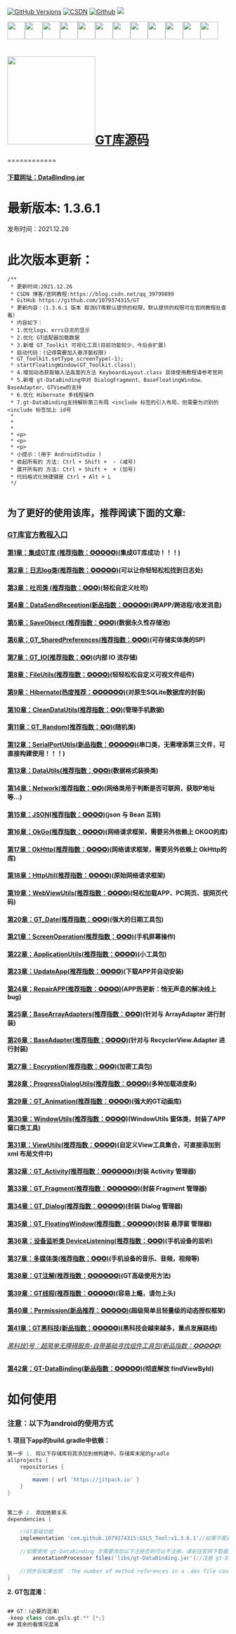 [![GitHub Versions](https://github.com/jedisct1/libsodium/workflows/CI/badge.svg)](https://github.com/1079374315/GSLS_Tool/tags)
[![CSDN](https://img.shields.io/badge/Android%20Arsenal-Fragmentation-brightgreen.svg?style=flat)](https://blog.csdn.net/qq_39799899)
[![Github](https://travis-ci.org/YoKeyword/Fragmentation.svg?branch=master)](https://github.com/1079374315)
[![](https://jitpack.io/v/1079374315/GSLS_Tool.svg)](https://jitpack.io/#1079374315/GSLS_Tool)

<img src="https://csdnimg.cn/medal/linkedin@240.png"  width="40px"><img src="https://csdnimg.cn/medal/github@240.png"  width="40px"><img src="https://csdnimg.cn/medal/maimai@240.png"  width="40px"><img src="https://csdnimg.cn/medal/qiandao10@240.png"  width="40px"><img src="https://csdnimg.cn/medal/yuedu3@240.png"  width="40px"><img src="https://csdnimg.cn/medal/chizhiyiheng@240.png"  width="40px"><img src="https://csdnimg.cn/medal/1024@240.png"  width="40px"><img src="https://csdnimg.cn/medal/qixiebiaobing4@240.png"  width="40px"><img src="https://csdnimg.cn/medal/yuanli_xuexili@240.png"  width="40px"><img src="https://csdnimg.cn/medal/yuanli_xinren@240.png"  width="40px"><img src="https://csdnimg.cn/medal/yuanli_tansuoS@240.png"  width="40px"><img src="https://csdnimg.cn/medal/fenxiangjingying@240.png"  width="40px">

# <a href="https://blog.csdn.net/qq_39799899"><img src="http://gsls.3vfree.cn/Servers/img/GT/logo.png"  width="200px"></a>[GT库源码](https://github.com/1079374315/GSLS_Tool)
============

#### [下载网址：DataBinding.jar](http://gsls.3vfree.cn/Servers/GT/gt-DataBinding.jar)

# 最新版本: 1.3.6.1
发布时间：2021.12.26

# 此次版本更新：
````
/**
 * 更新时间:2021.12.26
 * CSDN 博客/官网教程:https://blog.csdn.net/qq_39799899
 * GitHub https://github.com/1079374315/GT
 * 更新内容：（1.3.6.1 版本 取消GT库默认提供的权限，默认提供的权限可在官网教程处查看）
 * 内容如下：
 * 1.优化logs、errs日志的显示
 * 2.优化 GT适配器加载数据
 * 3.新增 GT_Toolkit 可视化工具(目前功能较少，今后会扩展)
 * 启动代码：(记得需要加入悬浮窗权限)
 * GT_Toolkit.setType_screenType(-1);
 * startFloatingWindow(GT_Toolkit.class);
 * 4.增加动态获取输入法高度的方法 KeyboardLayout.class 具体使用教程请参考官网
 * 5.新增 gt-DataBinding中对 DialogFragment、BaseFloatingWindow、BaseAdapter、GTView的支持
 * 6.优化 Hibernate 多线程操作
 * 7.gt-DataBinding支持解析第三布局 <include 标签的引入布局，但需要为识别的<include 标签加上 id号
 *
 *
 *
 * <p>
 * <p>
 * <p>
 * 小提示：(用于 AndroidStudio )
 * 收起所有的 方法: Ctrl + Shift +  - (减号)
 * 展开所有的 方法: Ctrl + Shift +  + (加号)
 * 代码格式化快捷键是 Ctrl + Alt + L
 */
 
````

## 为了更好的使用该库，推荐阅读下面的文章:
### [GT库官方教程入口](https://blog.csdn.net/qq_39799899/article/details/119696907)

#### [第1章：集成GT库 (推荐指数：✪✪✪✪✪)](https://blog.csdn.net/qq_39799899/article/details/119696907#t1)(集成GT库成功！！！)
#### [第2章：日志log类(推荐指数：✪✪✪✪✪)](https://blog.csdn.net/qq_39799899/article/details/119696907#t5)(可以让你轻轻松松找到日志处)
#### [第3章：吐司类   (推荐指数：✪✪✪)](https://blog.csdn.net/qq_39799899/article/details/119696907#t11)(轻松自定义吐司)
#### [第4章：DataSendReception(新品指数：✪✪✪✪✪)](https://blog.csdn.net/qq_39799899/article/details/119696907#t17)(跨APP/跨进程/收发消息)
#### [第5章：SaveObject (推荐指数：✪✪✪)](https://blog.csdn.net/qq_39799899/article/details/119696907#t21)(数据永久性存储池)
#### [第6章：GT_SharedPreferences(推荐指数：✪✪✪)](https://blog.csdn.net/qq_39799899/article/details/119696907#t23)(可存储实体类的SP)
#### [第7章：GT_IO(推荐指数：✪✪)](https://blog.csdn.net/qq_39799899/article/details/119696907#t25)(内部 IO 流存储)
#### [第8章：FileUtils(推荐指数：✪✪✪✪)](https://blog.csdn.net/qq_39799899/article/details/119696907#t27)(轻轻松松自定义可视文件组件)
#### [第9章：Hibernate(热度推荐：✪✪✪✪✪✪)](https://blog.csdn.net/qq_39799899/article/details/119696907#t29)(对原生SQLite数据库的封装)
#### [第10章：CleanDataUtils(推荐指数：✪✪)](https://blog.csdn.net/qq_39799899/article/details/119696907#t31)(管理手机数据)
#### [第11章：GT_Random(推荐指数：✪✪)](https://blog.csdn.net/qq_39799899/article/details/119696907#t33)(随机类)
#### [第12章：SerialPortUtils(新品指数：✪✪✪✪✪)](https://blog.csdn.net/qq_39799899/article/details/119696907#t35)(串口类，无需增添第三文件，可直接构建使用！！！)
#### [第13章：DataUtils(推荐指数：✪✪✪)](https://blog.csdn.net/qq_39799899/article/details/119696907#t37)(数据格式装换类)
#### [第14章：Network(推荐指数：✪✪)](https://blog.csdn.net/qq_39799899/article/details/119696907#t40)(网络类用于判断是否可联网，获取P地址等...)
#### [第15章：JSON(推荐指数：✪✪✪✪)](https://blog.csdn.net/qq_39799899/article/details/119696907#t42)(json 与 Bean 互转)
#### [第16章：OkGo(推荐指数：✪✪✪✪)](https://blog.csdn.net/qq_39799899/article/details/119696907#t48)(网络请求框架，需要另外依赖上 OKGO的库)
#### [第17章：OkHttp(推荐指数：✪✪✪✪)](https://blog.csdn.net/qq_39799899/article/details/119696907#t48)(网络请求框架，需要另外依赖上 OkHttp的库)
#### [第18章：HttpUtil(推荐指数：✪✪✪✪)](https://blog.csdn.net/qq_39799899/article/details/119696907#t50)(原始网络请求框架)
#### [第19章：WebViewUtils(推荐指数：✪✪✪✪)](https://blog.csdn.net/qq_39799899/article/details/119696907#t52)(轻松加载APP、PC网页、拔网页代码)
#### [第20章：GT_Date(推荐指数：✪✪✪)](https://blog.csdn.net/qq_39799899/article/details/119696907#t58)(强大的日期工具包)
#### [第21章：ScreenOperation(推荐指数：✪✪✪)](https://blog.csdn.net/qq_39799899/article/details/119696907#t61)(手机屏幕操作)
#### [第22章：ApplicationUtils(推荐指数：✪✪✪✪)](https://blog.csdn.net/qq_39799899/article/details/119696907#t63)(小工具包)
#### [第23章：UpdateApp(推荐指数：✪✪✪✪)](https://blog.csdn.net/qq_39799899/article/details/119696907#t66)(下载APP并自动安装)
#### [第24章：RepairAPP(推荐指数：✪✪✪✪)](https://blog.csdn.net/qq_39799899/article/details/119696907#t69)(APP热更新：悄无声息的解决线上bug)
#### [第25章：BaseArrayAdapters(推荐指数：✪✪✪)](https://blog.csdn.net/qq_39799899/article/details/119696907#t72)(针对与 ArrayAdapter 进行封装)
#### [第26章：BaseAdapter(推荐指数：✪✪✪✪)](https://blog.csdn.net/qq_39799899/article/details/119696907#t74)(针对与 RecyclerView.Adapter 进行封装)
#### [第27章：Encryption(推荐指数：✪✪✪)](https://blog.csdn.net/qq_39799899/article/details/119696907#t79)(加密工具包)
#### [第28章：ProgressDialogUtils(推荐指数：✪✪✪✪)](https://blog.csdn.net/qq_39799899/article/details/119696907#t84)(多种加载进度条)
#### [第29章：GT_Animation(推荐指数：✪✪✪✪)](https://blog.csdn.net/qq_39799899/article/details/119696907#t90)(强大的GT动画库)
#### [第30章：WindowUtils(推荐指数：✪✪✪✪)](https://blog.csdn.net/qq_39799899/article/details/119696907#t92)(WindowUtils 窗体类，封装了APP窗口类工具)
#### [第31章：ViewUtils(推荐指数：✪✪✪✪)](https://blog.csdn.net/qq_39799899/article/details/119696907#t94)(自定义View工具集合，可直接添加到xml 布局文件中)
#### [第32章：GT_Activity(推荐指数：✪✪✪✪✪✪)](https://blog.csdn.net/qq_39799899/article/details/119696907#t96)(封装 Activity 管理器)
#### [第33章：GT_Fragment(推荐指数：✪✪✪✪✪✪)](https://blog.csdn.net/qq_39799899/article/details/119696907#t100)(封装 Fragment 管理器)
#### [第34章：GT_Dialog(推荐指数：✪✪✪✪✪)](https://blog.csdn.net/qq_39799899/article/details/119696907#t104)(封装 Dialog 管理器)
#### [第35章：GT_FloatingWindow(推荐指数：✪✪✪✪✪)](https://blog.csdn.net/qq_39799899/article/details/119696907#t119)(封装 悬浮窗 管理器)
#### [第36章：设备监听类 DeviceListening(推荐指数：✪✪✪)](https://blog.csdn.net/qq_39799899/article/details/119696907#t126)(手机设备的监听)
#### [第37章：多媒体类(推荐指数：✪✪✪)](https://blog.csdn.net/qq_39799899/article/details/119696907#t128)(手机设备的音乐、音频，视频等)
#### [第38章：GT注解(推荐指数：✪✪✪✪✪✪)](https://blog.csdn.net/qq_39799899/article/details/119696907#t130)(GT高级使用方法)
#### [第39章：GT线程(推荐指数：✪✪✪✪✪)](https://blog.csdn.net/qq_39799899/article/details/119696907#t132)(容易上瘾，请勿上头)
#### [第40章：Permission(新品推荐：✪✪✪✪✪)](https://blog.csdn.net/qq_39799899/article/details/119696907#t133)(超级简单且轻量级的动态授权框架)
#### [第41章：GT黑科技(新品指数：✪✪✪✪✪)](https://blog.csdn.net/qq_39799899/article/details/119696907#t135)(黑科技会越来越多，重点发展路线)
###### [黑科技1号：超简单无障碍服务-自带基础寻找组件工具包(新品指数：✪✪✪✪✪)](https://blog.csdn.net/qq_39799899/article/details/119696907#t136)
#### [第42章：GT-DataBinding(新品指数：✪✪✪✪✪)](https://blog.csdn.net/qq_39799899/article/details/121270536)(彻底解放 findViewById)





# 如何使用
### 注意：以下为android的使用方式
**1. 项目下app的build.gradle中依赖：**

````gradle
第一步 1. 将以下存储库将其添加到根构建中。存储库末尾的gradle
allprojects {
    repositories {
        ...
        maven { url 'https://jitpack.io' }
    }
}
	
	
第二步 2. 添加依赖关系
dependencies {

	//GT基础功能
	implementation 'com.github.1079374315:GSLS_Tool:v1.3.6.1'//如果不需要使用全部功能，可以只添加GT基础依赖。
	
	//如需使用 gt-DataBinding 才需要添加以下注册否则可以不注册，请前往官网下载最新 jar 进行注册
    	annotationProcessor files('libs/gt-DataBinding.jar')//注册 gt-DataBinding 功能
	
	//同步后如果出现 ：The number of method references in a .dex file cannot exceed 64K. 错误，请参考该篇文章：https://blog.csdn.net/qq_39799899/article/details/102490617
}
````

**2. GT包混淆：**

````gradle

## GT：（必要的混淆）
-keep class com.gsls.gt.** {*;}
## 其余的看情况混淆

````

